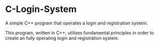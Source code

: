 # C-Login-System
A simple C++ program that operates a login and registration system.

This program, written in C++, utilizes fundamental principles in order to create an fully operating login and registration system.
